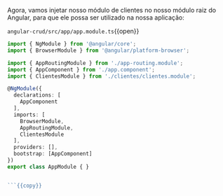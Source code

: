 Agora, vamos injetar nosso módulo de clientes no nosso módulo raiz do Angular, para que ele possa ser utilizado na nossa aplicação:


`angular-crud/src/app/app.module.ts`{{open}}

```ts
import { NgModule } from '@angular/core';
import { BrowserModule } from '@angular/platform-browser';

import { AppRoutingModule } from './app-routing.module';
import { AppComponent } from './app.component';
import { ClientesModule } from './clientes/clientes.module';

@NgModule({
  declarations: [
    AppComponent
  ],
  imports: [
    BrowserModule,
    AppRoutingModule,
    ClientesModule
  ],
  providers: [],
  bootstrap: [AppComponent]
})
export class AppModule { }


```{{copy}}

